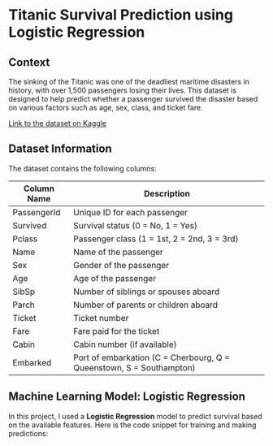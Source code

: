 # Titanic Survival Prediction using Logistic Regression

## Context

The sinking of the Titanic was one of the deadliest maritime disasters in history, with over 1,500 passengers losing their lives. This dataset is designed to help predict whether a passenger survived the disaster based on various factors such as age, sex, class, and ticket fare.

[Link to the dataset on Kaggle](https://www.kaggle.com/datasets/brendan45774/test-file)

## Dataset Information

The dataset contains the following columns:

| Column Name   | Description                              |
| ------------- | ---------------------------------------- |
| PassengerId   | Unique ID for each passenger             |
| Survived      | Survival status (0 = No, 1 = Yes)        |
| Pclass        | Passenger class (1 = 1st, 2 = 2nd, 3 = 3rd) |
| Name          | Name of the passenger                    |
| Sex           | Gender of the passenger                  |
| Age           | Age of the passenger                     |
| SibSp         | Number of siblings or spouses aboard     |
| Parch         | Number of parents or children aboard     |
| Ticket        | Ticket number                            |
| Fare          | Fare paid for the ticket                 |
| Cabin         | Cabin number (if available)              |
| Embarked      | Port of embarkation (C = Cherbourg, Q = Queenstown, S = Southampton) |

## Machine Learning Model: Logistic Regression

In this project, I used a **Logistic Regression** model to predict survival based on the available features. Here is the code snippet for training and making predictions:
